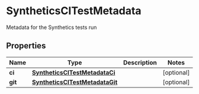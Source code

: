 

# SyntheticsCITestMetadata

Metadata for the Synthetics tests run

## Properties

Name | Type | Description | Notes
------------ | ------------- | ------------- | -------------
**ci** | [**SyntheticsCITestMetadataCi**](SyntheticsCITestMetadataCi.md) |  |  [optional]
**git** | [**SyntheticsCITestMetadataGit**](SyntheticsCITestMetadataGit.md) |  |  [optional]



